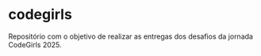 # codegirls
Repositório com o objetivo de realizar as entregas dos desafios da jornada CodeGirls 2025. 
